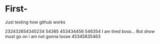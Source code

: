 # First-
Just testing how github works


232432654345234
54365
453434456
546354
I am tired boss...
But show must go on
i am not gonna loose
45345635463
